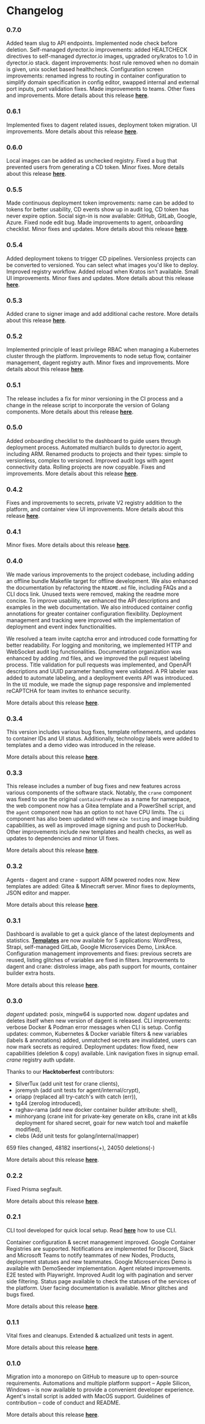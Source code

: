 # Changelog

### 0.7.0

Added team slug to API endpoints. Implemented node check before deletion. Self-managed dyrector.io improvements: added HEALTCHECK directives to self-managed dyrector.io images, upgraded ory/kratos to 1.0 in dyrector.io stack. dagent improvements: host rule removed when no domain is given, unix socket based healthcheck. Configuration screen improvements: renamed ingress to routing in container configuration to simplify domain specification in config editor, swapped internal and external port inputs, port validation fixes. Made improvements to teams. Other fixes and improvements. More details about this release [**here**](https://github.com/dyrector-io/dyrectorio/releases/tag/0.7.0).

### 0.6.1

Implemented fixes to dagent related issues, deployment token migration. UI improvements. More details about this release [**here**](https://github.com/dyrector-io/dyrectorio/releases/tag/0.6.1).

### 0.6.0

Local images can be added as unchecked registry. Fixed a bug that prevented users from generating a CD token. Minor fixes. More details about this release [**here**](https://github.com/dyrector-io/dyrectorio/releases/tag/0.6.0).

### 0.5.5

Made continuous deployment token improvements: name can be added to tokens for better usability, CD events show up in audit log, CD token has never expire option. Social sign-in is now available: GitHub, GitLab, Google, Azure. Fixed node edit bug. Made improvements to agent, onboarding checklist. Minor fixes and updates. More details about this release [**here**](https://github.com/dyrector-io/dyrectorio/releases/tag/0.5.5).

### 0.5.4

Added deployment tokens to trigger CD pipelines. Versionless projects can be converted to versioned. You can select what images you'd like to deploy. Improved registry workflow. Added reload when Kratos isn't available. Small UI improvements. Minor fixes and updates. More details about this release [**here**](https://github.com/dyrector-io/dyrectorio/releases/tag/0.5.4).

### 0.5.3

Added crane to signer image and add additional cache restore. More details about this release [**here**](https://github.com/dyrector-io/dyrectorio/releases/tag/0.5.3).

### 0.5.2

Implemented principle of least privilege RBAC when managing a Kubernetes cluster through the platform. Improvements to node setup flow, container management, dagent registry auth. Minor fixes and improvements. More details about this release [**here**](https://github.com/dyrector-io/dyrectorio/releases/tag/0.5.2).

### 0.5.1

The release includes a fix for minor versioning in the CI process and a change in the release script to incorporate the version of Golang components. More details about this release [**here**](https://github.com/dyrector-io/dyrectorio/releases).

### 0.5.0

Added onboarding checklist to the dashboard to guide users through deployment process. Automated multiarch builds to dyrector.io agent, including ARM. Renamed products to projects and their types: simple to versionless, complex to versioned. Improved audit logs with agent connectivity data. Rolling projects are now copyable. Fixes and improvements. More details about this release [**here**](https://github.com/dyrector-io/dyrectorio/releases/tag/0.5.0).

### 0.4.2

Fixes and improvements to secrets, private V2 registry addition to the platform, and container view UI improvements. More details about this release [**here**](https://github.com/dyrector-io/dyrectorio/releases/tag/0.4.2).

### 0.4.1

Minor fixes. More details about this release [**here**](https://github.com/dyrector-io/dyrectorio/releases/tag/0.4.1).

### 0.4.0

We made various improvements to the project codebase, including adding an offline bundle Makefile target for offline development. We also enhanced the documentation by refactoring the `README.md` file, including FAQs and a CLI docs link. Unused texts were removed, making the readme more concise. To improve usability, we enhanced the API descriptions and examples in the web documentation. We also introduced container config annotations for greater container configuration flexibility. Deployment management and tracking were improved with the implementation of deployment and event index functionalities.

We resolved a team invite captcha error and introduced code formatting for better readability. For logging and monitoring, we implemented HTTP and WebSocket audit log functionalities. Documentation organization was enhanced by adding .md files, and we improved the pull request labeling process. Title validation for pull requests was implemented, and OpenAPI descriptions and UUID parameter handling were validated. A PR labeler was added to automate labeling, and a deployment events API was introduced. In the `UI` module, we made the signup page responsive and implemented reCAPTCHA for team invites to enhance security.

More details about this release [**here**](https://github.com/dyrector-io/dyrectorio/releases/tag/0.4.0).

### 0.3.4

This version includes various bug fixes, template refinements, and updates to container IDs and UI status. Additionally, technology labels were added to templates and a demo video was introduced in the release.

More details about this release [**here**](https://github.com/dyrector-io/dyrectorio/releases/tag/0.3.4).

### 0.3.3

This release includes a number of bug fixes and new features across various components of the software stack. Notably, the `crane` component was fixed to use the original `containerPreName` as a name for namespace, the web component now has a Gitea template and a PowerShell script, and the `agent` component now has an option to not have CPU limits. The `ci` component has also been updated with new `e2e testing` and image building capabilities, as well as improved image signing and push to DockerHub. Other improvements include new templates and health checks, as well as updates to dependencies and minor UI fixes.

More details about this release [**here**](https://github.com/dyrector-io/dyrectorio/releases/tag/0.3.3).

### 0.3.2

Agents - dagent and crane - support ARM powered nodes now. New templates are added: Gitea & Minecraft server. Minor fixes to deployments, JSON editor and mapper.

More details about this release [**here**](https://github.com/dyrector-io/dyrectorio/releases/tag/0.3.2).

### 0.3.1

Dashboard is available to get a quick glance of the latest deployments and statistics. [**Templates**](../../features/templates/) are now available for 5 applications: WordPress, Strapi, self-managed GitLab, Google Microservices Demo, LinkAce. Configuration management improvements and fixes: previous secrets are reused, listing glitches of variables are fixed in filters. Improvements to dagent and crane: distroless image, abs path support for mounts, container builder extra hosts.

More details about this release [**here**](https://github.com/dyrector-io/dyrectorio/releases/tag/0.3.1).

### 0.3.0

_dagent_ updated: posix, mingw64 is supported now. _dagent_ updates and deletes itself when new version of dagent is released. CLI improvements: verbose Docker & Podman error messages when CLI is setup. Config updates: common, Kubernetes & Docker variable filters & new variables (labels & annotations) added, unmatched secrets are invalidated, users can now mark secrets as required. Deployment updates: flow fixed, new capabilities (deletion & copy) available. Link navigation fixes in signup email. _crane_ registry auth update.

Thanks to our **Hacktoberfest** contributors:

* SilverTux (add unit test for crane clients),
* joremysh (add unit tests for agent/internal/crypt),
* oriapp (replaced all try-catch's with catch (err)),
* tg44 (zerolog introduced),
* raghav-rama (add new docker container builder attribute: shell),
* minhoryang (crane init for private-key generate on k8s, crane init at k8s deployment for shared secret, goair for new watch tool and makefile modified),
* clebs (Add unit tests for golang/internal/mapper)

659 files changed, 48182 insertions(+), 24050 deletions(-)

More details about this release [**here**](https://github.com/dyrector-io/dyrectorio/blob/develop/CHANGELOG.md#030-2022-12-06).

### 0.2.2

Fixed Prisma segfault.

More details about this release [**here**](https://github.com/dyrector-io/dyrectorio/releases/tag/0.2.1).

### 0.2.1

CLI tool developed for quick local setup. Read [**here**](../../self-managed/cli.md) how to use CLI.

Container configuration & secret management improved. Google Container Registries are supported. Notifications are implemented for Discord, Slack and Microsoft Teams to notify teammates of new Nodes, Products, deployment statuses and new teammates. Google Microservices Demo is available with DemoSeeder implementation. Agent related improvements. E2E tested with Playwright. Improved Audit log with pagination and server side filtering. Status page available to check the statuses of the services of the platform. User facing documentation is available. Minor glitches and bugs fixed.

More details about this release [**here**](https://github.com/dyrector-io/dyrectorio/releases/tag/0.2.1).

### 0.1.1

Vital fixes and cleanups. Extended & actualized unit tests in agent.

More details about this release [**here**](https://github.com/dyrector-io/dyrectorio/releases/tag/v0.1.1).

### 0.1.0

Migration into a monorepo on GitHub to measure up to open-source requirements. Automations and multiple platform support – Apple Silicon, Windows – is now available to provide a convenient developer experience. Agent's install script is added with MacOS support. Guidelines of contribution – code of conduct and README.

More details about this release [**here**](https://github.com/dyrector-io/dyrectorio/releases/tag/v0.1.0).
